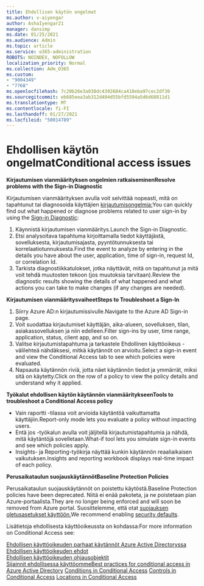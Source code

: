 ```yaml
---
title: Ehdollisen käytön ongelmat
ms.author: v-aiyengar
author: AshaIyengar21
manager: dansimp
ms.date: 01/25/2021
ms.audience: Admin
ms.topic: article
ms.service: o365-administration
ROBOTS: NOINDEX, NOFOLLOW
localization_priority: Normal
ms.collection: Adm_O365
ms.custom:
- "9004349"
- "7768"
ms.openlocfilehash: 7c20b26e3a038dc4392684ca410eba97cec2df30
ms.sourcegitcommit: eb685eea3ab312d404d55bfd5594a5d6d68811d1
ms.translationtype: MT
ms.contentlocale: fi-FI
ms.lasthandoff: 01/27/2021
ms.locfileid: "50014789"
---
```

# <a name="conditional-access-issues"></a><span data-ttu-id="22d9e-102">Ehdollisen käytön ongelmat</span><span class="sxs-lookup"><span data-stu-id="22d9e-102">Conditional access issues</span></span>

<span data-ttu-id="22d9e-103">**Kirjautumisen vianmäärityksen ongelmien ratkaiseminen**</span><span class="sxs-lookup"><span data-stu-id="22d9e-103">**Resolve problems with the Sign-in Diagnostic**</span></span>

<span data-ttu-id="22d9e-104">Kirjautumisen vianmäärityksen avulla voit selvittää nopeasti, mitä on tapahtunut tai diagnosoida käyttäjien [kirjautumisongelmia:](https://portal.azure.com/#blade/Microsoft_AAD_IAM/ActiveDirectoryMenuBlade/diagnose/symptomId/ms_aad_dxp_signin_caDiagnoseAndSolveSummarySymptom)</span><span class="sxs-lookup"><span data-stu-id="22d9e-104">You can quickly find out what happened or diagnose problems related to user sign-in by using the [Sign-in Diagnostic](https://portal.azure.com/#blade/Microsoft_AAD_IAM/ActiveDirectoryMenuBlade/diagnose/symptomId/ms_aad_dxp_signin_caDiagnoseAndSolveSummarySymptom):</span></span>

1. <span data-ttu-id="22d9e-105">Käynnistä kirjautumisen vianmääritys.</span><span class="sxs-lookup"><span data-stu-id="22d9e-105">Launch the Sign-in Diagnostic.</span></span>
1. <span data-ttu-id="22d9e-106">Etsi analysoitava tapahtuma kirjoittamalla tiedot käyttäjästä, sovelluksesta, kirjautumisajasta, pyyntötunnuksesta tai korrelaatiotunnuksesta.</span><span class="sxs-lookup"><span data-stu-id="22d9e-106">Find the event to analyze by entering in the details you have about the user, application, time of sign-in, request Id, or correlation Id.</span></span>
1. <span data-ttu-id="22d9e-107">Tarkista diagnostiikkatulokset, jotka näyttävät, mitä on tapahtunut ja mitä voit tehdä muutosten tekoon (jos muutoksia tarvitaan).</span><span class="sxs-lookup"><span data-stu-id="22d9e-107">Review the diagnostic results showing the details of what happened and what actions you can take to make changes (if any changes are needed).</span></span>

<span data-ttu-id="22d9e-108">**Kirjautumisen vianmääritysvaiheet**</span><span class="sxs-lookup"><span data-stu-id="22d9e-108">**Steps to Troubleshoot a Sign-In**</span></span> 

1. <span data-ttu-id="22d9e-109">Siirry Azure AD:n kirjautumissivulle.</span><span class="sxs-lookup"><span data-stu-id="22d9e-109">Navigate to the Azure AD Sign-in page.</span></span>
1. <span data-ttu-id="22d9e-110">Voit suodattaa kirjautumiset käyttäjän, aika-alueen, sovelluksen, tilan, asiakassovelluksen ja niin edelleen.</span><span class="sxs-lookup"><span data-stu-id="22d9e-110">Filter sign-ins by user, time range, application, status, client app, and so on.</span></span>
1. <span data-ttu-id="22d9e-111">Valitse kirjautumistapahtuma ja tarkastele Ehdollinen käyttöoikeus -välilehteä nähdäksesi, mitkä käytännöt on arvioitu.</span><span class="sxs-lookup"><span data-stu-id="22d9e-111">Select a sign-in event and view the Conditional Access tab to see which policies were evaluated.</span></span>
1. <span data-ttu-id="22d9e-112">Napsauta käytännön riviä, jotta näet käytännön tiedot ja ymmärrät, miksi sitä on käytetty.</span><span class="sxs-lookup"><span data-stu-id="22d9e-112">Click on the row of a policy to view the policy details and understand why it applied.</span></span>

<span data-ttu-id="22d9e-113">**Työkalut ehdollisen käytön käytännön vianmääritykseen**</span><span class="sxs-lookup"><span data-stu-id="22d9e-113">**Tools to troubleshoot a Conditional Access policy**</span></span>

- <span data-ttu-id="22d9e-114">Vain raportti -tilassa voit arvioida käytäntöä vaikuttamatta käyttäjiin.</span><span class="sxs-lookup"><span data-stu-id="22d9e-114">Report-only mode lets you evaluate a policy without impacting users.</span></span>
- <span data-ttu-id="22d9e-115">Entä jos -työkalun avulla voit jäljitellä kirjautumistapahtumia ja nähdä, mitä käytäntöjä sovelletaan.</span><span class="sxs-lookup"><span data-stu-id="22d9e-115">What-if tool lets you simulate sign-in events and see which policies apply.</span></span>
- <span data-ttu-id="22d9e-116">Insights- ja Reporting-työkirja näyttää kunkin käytännön reaaliaikaisen vaikutuksen.</span><span class="sxs-lookup"><span data-stu-id="22d9e-116">Insights and reporting workbook displays real-time impact of each policy.</span></span>

<span data-ttu-id="22d9e-117">**Perusaikataulun suojauskäytännöt**</span><span class="sxs-lookup"><span data-stu-id="22d9e-117">**Baseline Protection Policies**</span></span>

<span data-ttu-id="22d9e-118">Perusaikataulun suojauskäytännöt on poistettu käytöstä.</span><span class="sxs-lookup"><span data-stu-id="22d9e-118">Baseline Protection policies have been deprecated.</span></span> <span data-ttu-id="22d9e-119">Niitä ei enää pakoteta, ja ne poistetaan pian Azure-portaalista.</span><span class="sxs-lookup"><span data-stu-id="22d9e-119">They are no longer being enforced and will soon be removed from Azure portal.</span></span> <span data-ttu-id="22d9e-120">Suosittelemme, että otat [suojauksen oletusasetukset käyttöön.](https://docs.microsoft.com/azure/active-directory/fundamentals/concept-fundamentals-security-defaults)</span><span class="sxs-lookup"><span data-stu-id="22d9e-120">We recommend enabling [security defaults](https://docs.microsoft.com/azure/active-directory/fundamentals/concept-fundamentals-security-defaults).</span></span>

<span data-ttu-id="22d9e-121">Lisätietoja ehdollisesta käyttöoikeussta on kohdassa:</span><span class="sxs-lookup"><span data-stu-id="22d9e-121">For more information on Conditional Access see:</span></span>

<span data-ttu-id="22d9e-122">[Ehdollisen käyttöoikeuden parhaat käytännöt Azure Active Directoryssa](https://docs.microsoft.com/azure/active-directory/conditional-access/best-practices)  
 [Ehdollisen käyttöoikeuden ehdot](https://docs.microsoft.com/azure/active-directory/conditional-access/best-practices)  
 [Ehdollisen käyttöoikeuden ohjausobjektit](https://docs.microsoft.com/azure/active-directory/conditional-access/controls)  
 [Sijainnit ehdollisessa käyttöomme](https://docs.microsoft.com/azure/active-directory/conditional-access/location-condition)</span><span class="sxs-lookup"><span data-stu-id="22d9e-122">[Best practices for conditional access in Azure Active Directory](https://docs.microsoft.com/azure/active-directory/conditional-access/best-practices) 
[Conditions in Conditional Access](https://docs.microsoft.com/azure/active-directory/conditional-access/best-practices) 
[Controls in Conditional Access](https://docs.microsoft.com/azure/active-directory/conditional-access/controls) 
[Locations in Conditional Access ](https://docs.microsoft.com/azure/active-directory/conditional-access/location-condition)</span></span>

